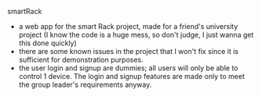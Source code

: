 smartRack
- a web app for the smart Rack project, made for a friend's university project (I know the code is a huge mess, so don't judge, I just wanna get this done quickly)
- there are some known issues in the project that I won't fix since it is sufficient for demonstration purposes.
- the user login and signup are dummies; all users will only be able to control 1 device. The login and signup features are made only to meet the group leader's requirements anyway.
